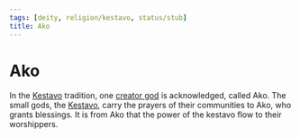 ```yaml
---
tags: [deity, religion/kestavo, status/stub]
title: Ako
---
```

# Ako

In the [Kestavo](<../../religions/kestavo/kestavo.md>) tradition, one [creator god](<./high-gods.md>) is acknowledged, called Ako. The small gods, the [Kestavo](<../../religions/kestavo/kestavo.md>), carry the prayers of their communities to Ako, who grants blessings. It is from Ako that the power of the kestavo flow to their worshippers.

